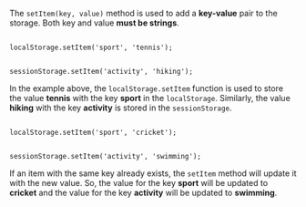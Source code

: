 The `setItem(key, value)` method
is used to add a **key-value** pair
to the storage.
Both key and value **must be strings**.

<codeblock language="javascript" type="lesson">
<code>
localStorage.setItem('sport', 'tennis');

sessionStorage.setItem('activity', 'hiking');
</code>
</codeblock>

In the example above, the `localStorage.setItem`
function is used to store the value **tennis**
with the key **sport** in the `localStorage`.
Similarly, the value **hiking** with
the key **activity** is stored in the `sessionStorage`.


<codeblock language="javascript" type="lesson">
<code>
localStorage.setItem('sport', 'cricket');

sessionStorage.setItem('activity', 'swimming');
</code>
</codeblock>

If an item with the same key already exists,
the `setItem` method will update it with the new value.
So, the value for the key **sport** will be updated to
**cricket** and the value for the key **activity**
will be updated to **swimming**.
